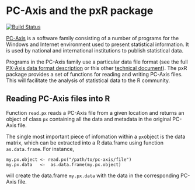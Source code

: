 # PC-Axis and the pxR package

[![Build Status](https://travis-ci.org/cjgb/pxR.svg?branch=master)](https://travis-ci.org/cjgb/pxR)

[PC-Axis](http://www.scb.se/Pages/StandardNoLeftMeny____314045.aspx) is a software family consisting of a number of programs for the Windows and Internet environment used to present statistical information. It is used by national and international institutions to publish statistical data.

Programs in the PC-Axis family use a particular data file format (see the full [PX-Axis data format description](http://www.scb.se/upload/PC-Axis/Support/Documents/PC-Axis_fileformat.pdf) or this other [technical document](http://tilastokeskus.fi/tup/pcaxis/tiedostomuoto2006_laaja_en.pdf)). The pxR package provides a set of functions for reading and writing PC-Axis files. This will facilitate the analysis of statistical data to the R community.

## Reading PC-Axis files into R

Function `read.px` reads a PC-Axis file from a given location and returns an object of class `px` containing all the data and metadata in the original PC-Axis file.

The single most important piece of infomation within a `px`object is the data matrix, which can be extracted into a R data.frame using function `as.data.frame`.
For instance,

```
my.px.object <- read.px("/path/to/pc-axis/file")
my.px.data   <-  as.data.frame(my.px.object) 
```

will create the data.frame `my.px.data` with the data in the corresponding PC-Axis file.
